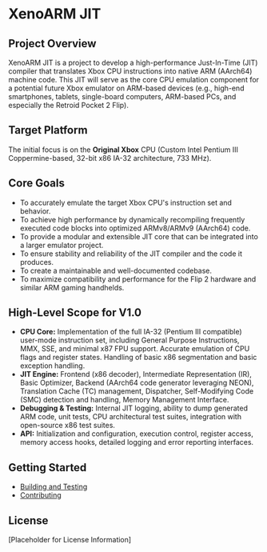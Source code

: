 # XenoARM JIT

## Project Overview

XenoARM JIT is a project to develop a high-performance Just-In-Time (JIT) compiler that translates Xbox CPU instructions into native ARM (AArch64) machine code. This JIT will serve as the core CPU emulation component for a potential future Xbox emulator on ARM-based devices (e.g., high-end smartphones, tablets, single-board computers, ARM-based PCs, and especially the Retroid Pocket 2 Flip).

## Target Platform

The initial focus is on the **Original Xbox** CPU (Custom Intel Pentium III Coppermine-based, 32-bit x86 IA-32 architecture, 733 MHz).

## Core Goals

*   To accurately emulate the target Xbox CPU's instruction set and behavior.
*   To achieve high performance by dynamically recompiling frequently executed code blocks into optimized ARMv8/ARMv9 (AArch64) code.
*   To provide a modular and extensible JIT core that can be integrated into a larger emulator project.
*   To ensure stability and reliability of the JIT compiler and the code it produces.
*   To create a maintainable and well-documented codebase.
*   To maximize compatibility and performance for the Flip 2 hardware and similar ARM gaming handhelds.

## High-Level Scope for V1.0

*   **CPU Core:** Implementation of the full IA-32 (Pentium III compatible) user-mode instruction set, including General Purpose Instructions, MMX, SSE, and minimal x87 FPU support. Accurate emulation of CPU flags and register states. Handling of basic x86 segmentation and basic exception handling.
*   **JIT Engine:** Frontend (x86 decoder), Intermediate Representation (IR), Basic Optimizer, Backend (AArch64 code generator leveraging NEON), Translation Cache (TC) management, Dispatcher, Self-Modifying Code (SMC) detection and handling, Memory Management Interface.
*   **Debugging & Testing:** Internal JIT logging, ability to dump generated ARM code, unit tests, CPU architectural test suites, integration with open-source x86 test suites.
*   **API:** Initialization and configuration, execution control, register access, memory access hooks, detailed logging and error reporting interfaces.

## Getting Started

*   [Building and Testing](BUILD_AND_TEST.md)
*   [Contributing](CONTRIBUTING.md)

## License

[Placeholder for License Information]